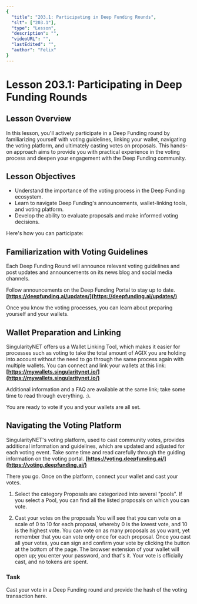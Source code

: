 ```yaml
---
{
  "title": "203.1: Participating in Deep Funding Rounds",
  "slt": ["203.1"],
  "type": "Lesson",
  "description": "",
  "videoURL": "",
  "lastEdited": "",
  "author": "Felix"
}
---
```


# Lesson 203.1: Participating in Deep Funding Rounds

## Lesson Overview

In this lesson, you'll actively participate in a Deep Funding round by familiarizing yourself with voting guidelines, linking your wallet, navigating the voting platform, and ultimately casting votes on proposals. This hands-on approach aims to provide you with practical experience in the voting process and deepen your engagement with the Deep Funding community.

## Lesson Objectives

- Understand the importance of the voting process in the Deep Funding ecosystem.
- Learn to navigate Deep Funding's announcements, wallet-linking tools, and voting platform.
- Develop the ability to evaluate proposals and make informed voting decisions.

Here's how you can participate:

## Familiarization with Voting Guidelines

Each Deep Funding Round will announce relevant voting guidelines and post updates and announcements on its news blog and social media channels.

Follow announcements on the Deep Funding Portal to stay up to date. **[https://deepfunding.ai/updates/](https://deepfunding.ai/updates/)**

Once you know the voting processes, you can learn about preparing yourself and your wallets.

## Wallet Preparation and Linking

SingularityNET offers us a Wallet Linking Tool, which makes it easier for processes such as voting to take the total amount of AGIX you are holding into account without the need to go through the same process again with multiple wallets.
You can connect and link your wallets at this link:
**[https://mywallets.singularitynet.io/](https://mywallets.singularitynet.io/)**

Additional information and a FAQ are available at the same link; take some time to read through everything. :).

You are ready to vote if you and your wallets are all set.

## Navigating the Voting Platform

SingularityNET's voting platform, used to cast community votes, provides additional information and guidelines, which are updated and adjusted for each voting event. Take some time and read carefully through the guiding information on the voting portal.
**[https://voting.deepfunding.ai/](https://voting.deepfunding.ai/)**

There you go. Once on the platform, connect your wallet and cast your votes.

1. Select the category
   Proposals are categorized into several "pools". If you select a Pool, you can find all the listed proposals on which you can vote.

2. Cast your votes on the proposals
   You will see that you can vote on a scale of 0 to 10 for each proposal, whereby 0 is the lowest vote, and 10 is the highest vote. You can vote on as many proposals as you want, yet remember that you can vote only once for each proposal.
   Once you cast all your votes, you can sign and confirm your vote by clicking the button at the bottom of the page. The browser extension of your wallet will open up; you enter your password, and that's it. Your vote is officially cast, and no tokens are spent.

### Task

Cast your vote in a Deep Funding round and provide the hash of the voting transaction here.

